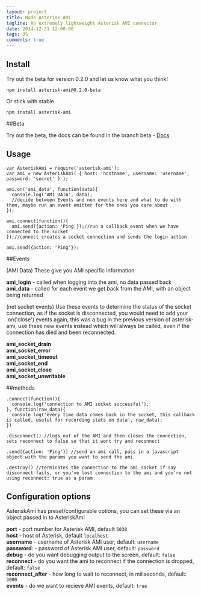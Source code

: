 ```yaml
---
layout: project
title: Node Asterisk AMI
tagline: An extremely lightweight Asterisk AMI connector
date: 2014-12-31 12:00:00
tags: JS
comments: true
---
```


## Install

Try out the beta for version 0.2.0 and let us know what you think!

```
npm install asterisk-ami@0.2.0-beta
```

Or stick with stable


```
npm install asterisk-ami
```

##Beta

Try out the beta, the docs can be found in the branch beta - [Docs](https://github.com/holidayextras/node-asterisk-ami/tree/beta)


## Usage

```
var AsteriskAmi = require('asterisk-ami');
var ami = new AsteriskAmi( { host: 'hostname', username: 'username', password: 'secret' } );

ami.on('ami_data', function(data){
  console.log('AMI DATA', data);
  //decide between Events and non events here and what to do with them, maybe run an event emitter for the ones you care about
});

ami.connect(function(){
  ami.send({action: 'Ping'});//run a callback event when we have connected to the socket
});//connect creates a socket connection and sends the login action

ami.send({action: 'Ping'});
```

##Events

(AMI Data)
These give you AMI specific information

**ami_login** - called when logging into the ami, no data passed back<br>
**ami_data** - called for each event we get back from the AMI, with an object being returned

(net socket events)
Use these events to determine the status of the socket connection, as if the socket is disconnected, you would need to add your .on('close') events again, this was a bug in the previous version of asterisk-ami, use these new events instead which will always be called, even if the connection has died and been reconnected.

**ami_socket_drain**<br>
**ami_socket_error**<br>
**ami_socket_timeout**<br>
**ami_socket_end**<br>
**ami_socket_close**<br>
**ami_socket_unwritable**<br>



##methods

```
.connect(function(){
  console.log('connection to AMI socket successful');
}, function(raw_data){
  console.log('every time data comes back in the socket, this callback is called, useful for recording stats on data', raw_data);
})

.disconnect() //logs out of the AMI and then closes the connection, sets reconnect to false so that it wont try and reconnect

.send({action: 'Ping'}) //send an ami call, pass in a javascript object with the params you want to send the ami

.destroy() //terminates the connection to the ami socket if say disconnect fails, or you've lost connection to the ami and you're not using reconnect: true as a param

```


## Configuration options

AsteriskAmi has preset/configurable options, you can set these via an object passed in to AsteriskAmi

**port** - port number for Asterisk AMI, default `5038`<br>
**host** - host of Asterisk, default `localhost`<br>
**username** - username of Asterisk AMI user, default: `username`<br>
**password**: - password of Asterisk AMI user, default: `password`<br>
**debug** - do you want debugging output to the screen, default: `false`<br>
**reconnect** - do you want the ami to reconnect if the connection is dropped, default: `false`<br>
**reconnect_after** - how long to wait to reconnect, in miliseconds, default: `3000`<br>
**events** - do we want to recieve AMI events, default: `true`<br>



